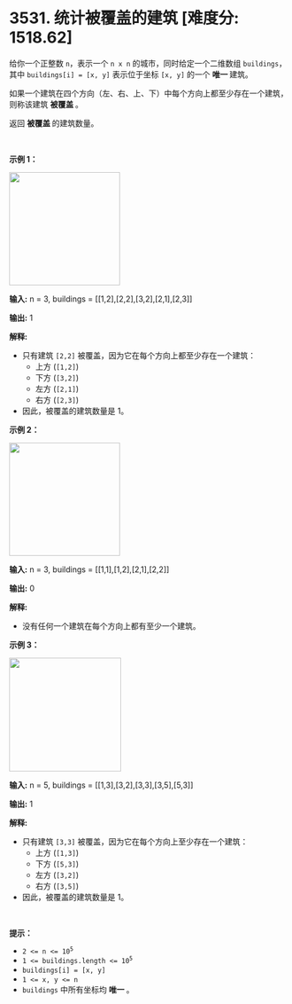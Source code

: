 # 3531. 统计被覆盖的建筑 [难度分: 1518.62]

<p>给你一个正整数 <code>n</code>，表示一个 <code>n x n</code> 的城市，同时给定一个二维数组 <code>buildings</code>，其中 <code>buildings[i] = [x, y]</code> 表示位于坐标 <code>[x, y]</code> 的一个&nbsp;<strong>唯一&nbsp;</strong>建筑。</p>

<p>如果一个建筑在四个方向（左、右、上、下）中每个方向上都至少存在一个建筑，则称该建筑&nbsp;<strong>被覆盖&nbsp;</strong>。</p>

<p>返回&nbsp;<strong>被覆盖&nbsp;</strong>的建筑数量。</p>

<p>&nbsp;</p>

<p><strong class="example">示例 1：</strong></p>

<p><img src="https://pic.leetcode.cn/1745660407-qtNUjI-telegram-cloud-photo-size-5-6212982906394101085-m.jpg" style="width: 200px; height: 204px;" /></p>

<div class="example-block">
<p><strong>输入:</strong> <span class="example-io">n = 3, buildings = [[1,2],[2,2],[3,2],[2,1],[2,3]]</span></p>

<p><strong>输出:</strong> <span class="example-io">1</span></p>

<p><strong>解释:</strong></p>

<ul>
	<li>只有建筑 <code>[2,2]</code> 被覆盖，因为它在每个方向上都至少存在一个建筑：
	<ul>
		<li>上方 (<code>[1,2]</code>)</li>
		<li>下方 (<code>[3,2]</code>)</li>
		<li>左方 (<code>[2,1]</code>)</li>
		<li>右方 (<code>[2,3]</code>)</li>
	</ul>
	</li>
	<li>因此，被覆盖的建筑数量是 1。</li>
</ul>
</div>

<p><strong class="example">示例 2：</strong></p>

<p><img src="https://pic.leetcode.cn/1745660407-tUMUKl-telegram-cloud-photo-size-5-6212982906394101086-m.jpg" style="width: 200px; height: 204px;" /></p>

<div class="example-block">
<p><strong>输入:</strong> <span class="example-io">n = 3, buildings = [[1,1],[1,2],[2,1],[2,2]]</span></p>

<p><strong>输出:</strong> <span class="example-io">0</span></p>

<p><strong>解释:</strong></p>

<ul>
	<li>没有任何一个建筑在每个方向上都有至少一个建筑。</li>
</ul>
</div>

<p><strong class="example">示例 3：</strong></p>

<p><img src="https://pic.leetcode.cn/1745660407-bQIwBX-telegram-cloud-photo-size-5-6248862251436067566-x.jpg" style="width: 202px; height: 205px;" /></p>

<div class="example-block">
<p><strong>输入:</strong> <span class="example-io">n = 5, buildings = [[1,3],[3,2],[3,3],[3,5],[5,3]]</span></p>

<p><strong>输出:</strong> <span class="example-io">1</span></p>

<p><strong>解释:</strong></p>

<ul>
	<li>只有建筑 <code>[3,3]</code> 被覆盖，因为它在每个方向上至少存在一个建筑：
	<ul>
		<li>上方 (<code>[1,3]</code>)</li>
		<li>下方 (<code>[5,3]</code>)</li>
		<li>左方 (<code>[3,2]</code>)</li>
		<li>右方 (<code>[3,5]</code>)</li>
	</ul>
	</li>
	<li>因此，被覆盖的建筑数量是 1。</li>
</ul>
</div>

<p>&nbsp;</p>

<p><strong>提示：</strong></p>

<ul>
	<li><code>2 &lt;= n &lt;= 10<sup>5</sup></code></li>
	<li><code>1 &lt;= buildings.length &lt;= 10<sup>5</sup></code></li>
	<li><code>buildings[i] = [x, y]</code></li>
	<li><code>1 &lt;= x, y &lt;= n</code></li>
	<li><code>buildings</code> 中所有坐标均&nbsp;<strong>唯一&nbsp;</strong>。</li>
</ul>
